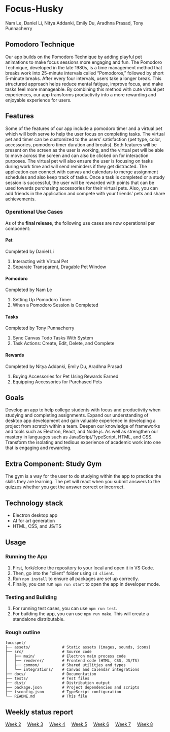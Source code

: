 # Focus-Husky
Nam Le, Daniel Li, Nitya Addanki, Emily Du, Aradhna Prasad, Tony Punnacherry

## Pomodoro Technique
Our app builds on the Pomodoro Technique by adding playful pet animations to make focus sessions more engaging and fun. The Pomodoro Technique, developed in the late 1980s, is a time management method that breaks work into 25-minute intervals called “Pomodoros,” followed by short 5-minute breaks. After every four intervals, users take a longer break. This structured approach helps reduce mental fatigue, improve focus, and make tasks feel more manageable. By combining this method with cute virtual pet experiences, our app transforms productivity into a more rewarding and enjoyable experience for users.

## Features
Some of the features of our app include a pomodoro timer and a virtual pet which will both serve to help the user focus on completing tasks. The virtual pet and timer can be customized to the users’ satisfaction (pet type, color, accessories, pomodoro timer duration and breaks). Both features will be present on the screen as the user is working, and the virtual pet will be able to move across the screen and can also be clicked on for interaction purposes. The virtual pet will also ensure the user is focusing on tasks during work time and will send reminders if they get distracted. The application can connect with canvas and calendars to merge assignment schedules and also keep track of tasks. Once a task is completed or a study session is successful, the user will be rewarded with points that can be used towards purchasing accessories for their virtual pets. Also, you can add friends in the application and compete with your friends’ pets and share achievements. 

### Operational Use Cases
As of the **final release**, the following use cases are now operational per component:
#### Pet
Completed by Daniel Li
1. Interacting with Virtual Pet
2. Separate Transparent, Dragable Pet Window

#### Pomodoro
Completed by Nam Le
1. Setting Up Pomodoro Timer
2. When a Pomodoro Session is Completed

#### Tasks
Completed by Tony Punnacherry
1. Sync Canvas Todo Tasks With System
2. Task Actions: Create, Edit, Delete, and Complete

#### Rewards
Completed by Nitya Addanki, Emily Du, Aradhna Prasad
1. Buying Accessories for Pet Using Rewards Earned
2. Equipping Accessories for Purchased Pets

## Goals
Develop an app to help college students with focus and productivity when studying and completing assignments. Expand our understanding of desktop app development and gain valuable experience in developing a project from scratch within a team. Deepen our knowledge of frameworks and tools such as Electron, React, and Node.js. As well as strengthen our mastery in languages such as JavaScript/TypeScript, HTML, and CSS. Transform the isolating and tedious experience of academic work into one that is engaging and rewarding.

## Extra Component: Study Gym
The gym is a way for the user to do studying within the app to practice the skills they are learning. The pet will react when you submit answers to the quizzes whether you get the answer correct or incorrect. 

## Technology stack
 - Electron desktop app
 - AI for art generation
 - HTML, CSS, and JS/TS

## Usage
### Running the App
1. First, fork/clone the repository to your local and open it in VS Code.
2. Then, go into the "client" folder using `cd client`.
3. Run `npm install` to ensure all packages are set up correctly.
4. Finally, you can run `npm run start` to open the app in developer mode.

### Testing and Building
1. For running test cases, you can use `npm run test`. 
2. For building the app, you can use `npm run make`. This will create a standalone distributable.

### Rough outline

```text
focuspet/
├── assets/              # Static assets (images, sounds, icons)
├── src/                 # Source code
│   ├── main/            # Electron main process code
│   ├── renderer/        # Frontend code (HTML, CSS, JS/TS)
│   ├── common/          # Shared utilities and types
│   └── integrations/    # Canvas and Calendar integrations
├── docs/                # Documentation
├── tests/               # Test files
├── dist/                # Distribution output
├── package.json         # Project dependencies and scripts
├── tsconfig.json        # TypeScript configuration
└── README.md            # This file
```

## Weekly status report
[Week 2](https://docs.google.com/document/d/1Bsd1egGcnewWG8jHSsGyXPu48Lx69Tji3vfa08LBwyQ/edit?usp=sharing) &nbsp; &nbsp; [Week 3](https://docs.google.com/document/d/1f0t0lijOo-dq4oamzSGP2oimdpmsyRFSfkzo9aAPGZY/edit?usp=sharing) &nbsp; &nbsp; [Week 4](https://docs.google.com/document/d/14QPbUYkdULifSGcIvz_Fw9pSPPHll7nhtE84TPltsZQ/edit?tab=t.0#heading=h.c0dnc6hzcm1e) &nbsp; &nbsp; [Week 5](https://docs.google.com/document/d/1qXviP2-j7Jer0xw6B3kUNgwQ7VelP-4FZ1Bqk4_WMNg/edit?usp=sharing) &nbsp; &nbsp; [Week 6](https://docs.google.com/document/d/1DqK-Gqakm-fTVWwmuK0veOoEQgbjj0Slo6d57RwOTJE/edit?usp=sharing) &nbsp; &nbsp; [Week 7](https://docs.google.com/document/d/1NJu3R_pjpAzxoU4w0Nf8bSkXKvi7Afj5QYnyk8UGOvM/edit?usp=sharing) &nbsp; &nbsp; [Week 8](https://docs.google.com/document/d/1mUfJAB-4ldxFbLMHN0eroOeF7_c4ePZMdQMvF6FcHL8/edit?tab=t.0#heading=h.1a5enlpbdz0) 


